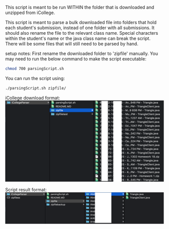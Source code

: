 This script is meant to be run WITHIN the folder that is downloaded and unzipped from iCollege.

This script is meant to parse a bulk downloaded file into folders that hold each student's submission, instead of one folder with all submissions. It should also rename the file to the relevant class name. Special characters within the student's name or the java class name can break the script. There will be some files that will still need to be parsed by hand.

setup notes:
First rename the downloaded folder to 'zipfile' manually.
You may need to run the below command to make the script executable:
```bash
chmod 700 parsingScript.sh
```
You can run the script using:
```bash
./parsingScript.sh zipfile/
```

iCollege download format:
![image](https://raw.githubusercontent.com/vincentgbs/iCollegeParser/master/zipfileraw.png)

Script result format:
![image](https://raw.githubusercontent.com/vincentgbs/iCollegeParser/master/formatted.png)
